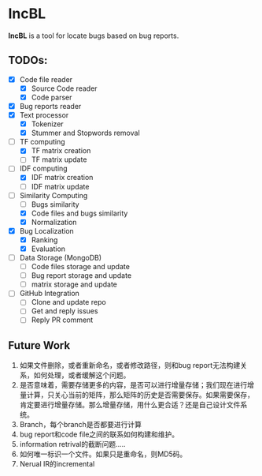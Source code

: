 # IncBL

**IncBL** is a tool for locate bugs based on bug reports.

## TODOs:

- [x] Code file reader
	- [x] Source Code reader
	- [x] Code parser
- [x] Bug reports reader
- [x] Text processor
	- [x] Tokenizer
	- [x] Stummer and Stopwords removal
- [ ] TF computing
	- [x] TF matrix creation
	- [ ] TF matrix update
- [ ] IDF computing
	- [x] IDF matrix creation
	- [ ] IDF matrix update
- [ ] Similarity Computing
	- [ ] Bugs similarity
	- [x] Code files and bugs similarity
	- [x] Normalization
- [x] Bug Localization
    - [x] Ranking
    - [x] Evaluation
- [ ] Data Storage (MongoDB)
    - [ ] Code files storage and update
    - [ ] Bug report storage and update
	- [ ] matrix storage and update
- [ ] GitHub Integration
	- [ ] Clone and update repo
	- [ ] Get and reply issues
	- [ ] Reply PR comment
  
## Future Work

1. 如果文件删除，或者重新命名，或者修改路径，则和bug report无法构建关系，如何处理，或者缓解这个问题。
2. 是否意味着，需要存储更多的内容，是否可以进行增量存储；我们现在进行增量计算，只关心当前的矩阵，那么矩阵的历史是否需要保存。如果需要保存，肯定要进行增量存储。那么增量存储，用什么更合适？还是自己设计文件系统。
3. Branch，每个branch是否都要进行计算
4. bug report和code file之间的联系如何构建和维护。
5. information retrival的截断问题.....
6. 如何唯一标识一个文件。如果只是重命名，则MD5码。
7. Nerual IR的incremental


